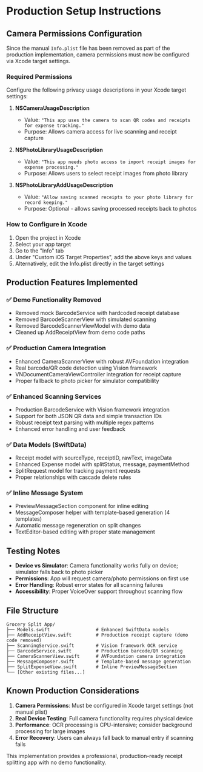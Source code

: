 # Production Setup Instructions

## Camera Permissions Configuration

Since the manual `Info.plist` file has been removed as part of the production implementation, camera permissions must now be configured via Xcode target settings.

### Required Permissions

Configure the following privacy usage descriptions in your Xcode target settings:

1. **NSCameraUsageDescription**
   - Value: `"This app uses the camera to scan QR codes and receipts for expense tracking."`
   - Purpose: Allows camera access for live scanning and receipt capture

2. **NSPhotoLibraryUsageDescription**  
   - Value: `"This app needs photo access to import receipt images for expense processing."`
   - Purpose: Allows users to select receipt images from photo library

3. **NSPhotoLibraryAddUsageDescription**
   - Value: `"Allow saving scanned receipts to your photo library for record keeping."`
   - Purpose: Optional - allows saving processed receipts back to photos

### How to Configure in Xcode

1. Open the project in Xcode
2. Select your app target
3. Go to the "Info" tab
4. Under "Custom iOS Target Properties", add the above keys and values
5. Alternatively, edit the Info.plist directly in the target settings

## Production Features Implemented

### ✅ Demo Functionality Removed
- Removed mock BarcodeService with hardcoded receipt database
- Removed BarcodeScannerView with simulated scanning
- Removed BarcodeScannerViewModel with demo data
- Cleaned up AddReceiptView from demo code paths

### ✅ Production Camera Integration  
- Enhanced CameraScannerView with robust AVFoundation integration
- Real barcode/QR code detection using Vision framework
- VNDocumentCameraViewController integration for receipt capture
- Proper fallback to photo picker for simulator compatibility

### ✅ Enhanced Scanning Services
- Production BarcodeService with Vision framework integration
- Support for both JSON QR data and simple transaction IDs  
- Robust receipt text parsing with multiple regex patterns
- Enhanced error handling and user feedback

### ✅ Data Models (SwiftData)
- Receipt model with sourceType, receiptID, rawText, imageData
- Enhanced Expense model with splitStatus, message, paymentMethod  
- SplitRequest model for tracking payment requests
- Proper relationships with cascade delete rules

### ✅ Inline Message System
- PreviewMessageSection component for inline editing
- MessageComposer helper with template-based generation (4 templates)
- Automatic message regeneration on split changes
- TextEditor-based editing with proper state management

## Testing Notes

- **Device vs Simulator**: Camera functionality works fully on device; simulator falls back to photo picker
- **Permissions**: App will request camera/photo permissions on first use
- **Error Handling**: Robust error states for all scanning failures
- **Accessibility**: Proper VoiceOver support throughout scanning flow

## File Structure

```
Grocery Split App/
├── Models.swift                 # Enhanced SwiftData models
├── AddReceiptView.swift         # Production receipt capture (demo code removed)
├── ScanningService.swift        # Vision framework OCR service  
├── BarcodeService.swift         # Production barcode/QR scanning
├── CameraScannerView.swift      # AVFoundation camera integration
├── MessageComposer.swift        # Template-based message generation  
├── SplitExpenseView.swift       # Inline PreviewMessageSection
└── [Other existing files...]
```

## Known Production Considerations

1. **Camera Permissions**: Must be configured in Xcode target settings (not manual plist)
2. **Real Device Testing**: Full camera functionality requires physical device
3. **Performance**: OCR processing is CPU-intensive; consider background processing for large images
4. **Error Recovery**: Users can always fall back to manual entry if scanning fails

This implementation provides a professional, production-ready receipt splitting app with no demo functionality.